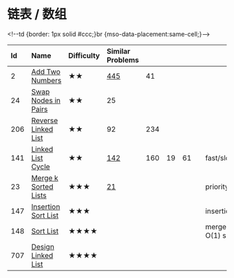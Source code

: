 # 链表 / 数组



&lt;!--td {border: 1px solid \#ccc;}br {mso-data-placement:same-cell;}--&gt;

| Id | Name | Difficulty | Similar Problems |  |  |  |  |  |
| :--- | :--- | :--- | :--- | :--- | :--- | :--- | :--- | :--- |
| 2 | [Add Two Numbers](https://leetcode.com/problems/add-two-numbers/) | ★★ | [445](https://leetcode.com/problems/add-two-numbers-ii/)   | 41 |  |  |  |  |
| 24 | [Swap Nodes in Pairs](https://leetcode.com/problems/swap-nodes-in-pairs/) | ★★ | 25 |  |  |  |  |  |
| 206 | [Reverse Linked List](https://leetcode.com/problems/reverse-linked-list/) | ★★ | 92 | 234 |  |  |  |  |
| 141 | [Linked List Cycle](https://leetcode.com/problems/linked-list-cycle/) | ★★ | [142](https://leetcode.com/problems/linked-list-cycle-ii) | 160 | 19 | 61 |  | fast/slow |
| 23 | [Merge k Sorted Lists](https://leetcode.com/problems/merge-k-sorted-lists/) | ★★★ | [21](https://leetcode.com/problems/merge-two-sorted-lists/) |  |  |  |  | priority\_queue |
| 147 | [Insertion Sort List](https://leetcode.com/problems/insertion-sort-list/) | ★★★ |  |  |  |  |  | insertion sort |
| 148 | [Sort List](https://leetcode.com/problems/sort-list/) | ★★★★ |  |  |  |  |  | merge sort O\(1\) space |
| 707 | [Design Linked List](https://leetcode.com/problems/design-linked-list) | ★★★★ |  |  |  |  |  |  |

